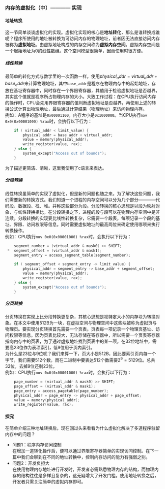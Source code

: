 ### 内存的虚拟化（中）———— 实现

#### 地址转换
这一节简单谈谈虚拟化的实现。虚拟化实现的核心是**地址转化**，那么是谁转换成谁呢？程序所使用的地址被转换为可访问内存的物理地址，前者因无法直接访问内存被称为**虚拟地址**。由虚拟地址构成的内存空间称为**虚拟内存空间**。虚拟内存空间是一个起始地址为0的线性数组。这个空间模型很简单，因而使用时很方便。

##### 线性转换
最简单的转化方式与数学里的一次函数一样，使用$physical_addr = virtual_addr + base_addr$来计算物理地址，其中`base_addr`是程序在物理内存中的起始地址，存放在基址寄存器中，同时存在一个界限寄存器，其值用于检验虚拟地址是否越界，其实这个值就是程序所占物理内存的大小。大致工作过程：在CPU执行访问内存的操作时，CPU会先用界限寄存器的值判断虚拟地址是否越界，再使用上述的转换公式计算出物理地址，最后通过计算结果（物理地址）来访问物理内存。  
挒如：A程序的基址是`0x00001100`，内存大小是`0x1000000`。当CPU执行`mov 0x0(0x00001000) %rax`时，会执行以下行为：
```c
    if ( virtual_addr < limit_value) {
        physical_addr = base_addr + virtual_addr;
        value = memory(physical_addr);
        write_register(value, rax);
    } else {
        system_except("Access out of bounds");
    }
```
为了描述更简洁、清晰，这里我使用了c语言来表达。

##### 分段转换
线性转换虽简单的实现了虚拟化，但是新的问题也随之来。为了解决这些问题，我们需要新的转换方式。我们知道一个进程的内存空间可以分为几个部分————代码段、数据段、栈、堆。并称这些部分为段。分段转换的核心思想是以段为映射对象，与线性转换相比，在分段转换之下，进程的段与段可以在物理内存空间中是非连续。分段转换的实现要比线性转换复杂，它需要一个段表，每项记录一个段的基址、界限、访问权限等信息。同时需要虚拟地址的最高两位来确定使用哪项来执行转换操作。  
例如：CPU执行`mov 0x0(0x00001000) %rax`时，会执行以下行为：  
```c
    segment_number = (virtual_addr & mask0) >> SHIFT;
 *  segment_offset = (virtual_addr & mask1);
    segment_entry = access_segment_table(segment_number);
    
    if ( segment_offset < segment_entry -> limit_value) {
        physical_addr = segment_entry -> base_addr + segment_offset;
        value = memory(physical_addr);
        write_register(value, rax);
    } else {
        system_except("Access out of bounds");
    }
```

##### 分页转换
分页转换在实现上比分段转换更复杂，其核心思想是视特定大小的内存块为转换对象。在本文中使用512B为一块，在虚拟空间与物理空间中这些块被称为虚拟页与物理页。要实现分页转换首先需要一个页表，页表每一项记录一个物理页基址、访问权限等信息。因为页表比较大，无法存储在寄存器中，所以需要一个页表寄存器指向内存中的页表，为了通过虚拟地址找到页表中的某一项，在32位地址中，需要高23位作为表项索引，低9位用于页内索引。  
为什么是23位与9位呢？我们来算一下，页大小是512B，因此要索引页内每一个字节，我们需要512个数，而在二进制中要表达512个数需要$2^9 = 512$9位。总共32位，去掉9位还剩23位。  
例如：CPU执行`mov 0x0(0x00001000) %rax`时，会执行以下行为：  
```c
    page_number = (virtual_addr & mask0) >> SHIFT;
    page_offset = (virtual_addr & mask1);
    page_entry = access_pagetable(page_number);
    physical_addr = page_entry -> physical_addr + page_offset;
    value = memory(physical_addr);
    write_register(value, rax); 
```

#### 探究
在简单介绍三种地址转换后，现在回过头来看看为什么虚拟化解决了多道程序驻留内存中的问题？  

- 问题1：程序内存访问控制  
在增加一道转化操作后，便可以通过界限寄存器简单的实现访问控制。在下一篇中我们会聊到在不同的地址转换中，控制内存访问的能力有强弱之别。  
- 问题2：开发负担大  
在使用物理内存地址进行开发时，开发者必需熟悉物理内存的结构，而物理内存的结构往往是多样且复杂的，这无疑增大了开发门槛。使用地址转换之后，开发者只需关注简单的虚拟内存即可。
